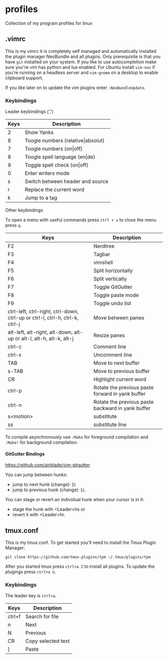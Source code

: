 # profiles
Collection of my program profiles for linux

## .vimrc

This is my vimrc it is completely self managed and automatically installed the plugin manager NeoBundle and all plugins. Only prerequisite is that you have `git` installed on your system. If you like to use autocompletion make sure you're vim has python and lua enabled. For Ubuntu install `vim-nox` if you're running on a headless server and `vim-gnome` on a desktop to enable clipboard support.

If you like later on to update the vim plugins enter `:NeoBundleUpdate`.

### Keybindings

Leader keybindings (',')

Keys    | Description
--------|------------
2       | Show Yanks
6       | Toogle numbers (relative\|absolut)
7       | Toogle numbers (on\|off)
8       | Toogle spell language (en\|de)
9       | Toggle spell check (on\|off)
0       | Enter writers mode
s       | Switch between header and source
r       | Replace the current word
k       | Jump to a tag

Other keybindings

To open a menu with useful commands press `ctrl + u` to close the menu press `q`.

Keys        | Description
------------|------------
F2          | Nerdtree
F3          | Tagbar
F4          | vimshell
F5          | Split horizontally
F6          | Split vertically
F7          | Toggle GitGutter
F8          | Toggle paste mode
F9          | Toggle undo list
ctrl-left, ctrl-right, ctrl-down, ctrl-up or ctrl-l, ctrl-h, ctrl-k, ctrl-j | Move between panes
alt-left, alt-right, alt-down, alt-up or alt-l, alt-h, alt-k, alt-j | Resize panes
ctrl-c      | Comment line
ctrl-x      | Uncomment line
TAB         | Move to next buffer
s-TAB       | Move to previous buffer
CR          | Highlight current word
ctrl-p      | Rotate the previous paste forward in yank buffer
ctrl-n      | Rotate the previous paste backward in yank buffer
s\<motion\> | substitute
ss          | substitute line

To compile asynchronously use `:Make` for foreground compilation and `:Make!` for background compilation.

#### GitGutter Bindings
https://github.com/airblade/vim-gitgutter

You can jump between hunks:
* jump to next hunk (change): ]c
* jump to previous hunk (change): [c.

You can stage or revert an individual hunk when your cursor is in it:
* stage the hunk with \<Leader\>hs or
* revert it with \<Leader\>hr.

## tmux.conf

This is my tmux.conf. To get started you'll need to install the Tmux Plugin Manager:

```
git clone https://github.com/tmux-plugins/tpm ~/.tmux/plugins/tpm
```

After you started tmux press `ctrl+a I` to install all plugins. To update the plugings press `ctrl+a U`.

### Keybindings

The leader key is `ctrl+a`.

Keys        | Description
------------|------------
ctrl+f      | Search for file
n           | Next
N           | Previous
CR          | Copy selected text
]           | Paste

